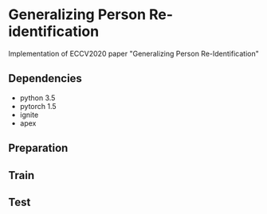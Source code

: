 # Generalizing Person Re-identification
Implementation of ECCV2020 paper "Generalizing Person Re-Identification"

## Dependencies
* python 3.5
* pytorch 1.5
* ignite
* apex

## Preparation

## Train

## Test










